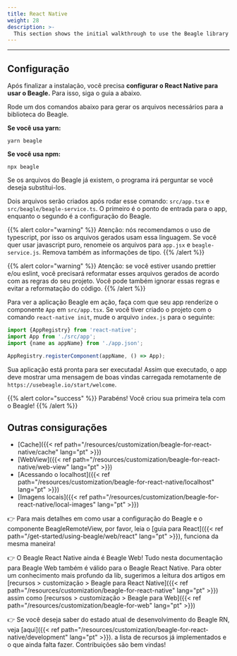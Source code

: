 ```yaml
---
title: React Native
weight: 28
description: >-
  This section shows the initial walkthrough to use the Beagle library in React Native projects.
---
```


---

## **Configuração**
Após finalizar a instalação, você precisa **configurar o React Native para usar o Beagle.** Para isso,
siga o guia a abaixo.

Rode um dos comandos abaixo para gerar os arquivos necessários para a biblioteca do Beagle.

**Se você usa yarn:**
```text
yarn beagle
```

**Se você usa npm:**
```text
npx beagle
```

Se os arquivos do Beagle já existem, o programa irá perguntar se você deseja substítui-los.

Dois arquivos serão criados após rodar esse comando: `src/app.tsx` e `src/beagle/beagle-service.ts`.
O primeiro é o ponto de entrada para o app, enquanto o segundo é a configuração do Beagle.

{{% alert color="warning" %}}
Atenção: nós recomendamos o uso de typescript, por isso os arquivos gerados usam essa linguagem. Se
você quer usar javascript puro, renomeie os arquivos para `app.jsx` e `beagle-service.js`. Remova
também as informações de tipo.
{{% /alert %}}

{{% alert color="warning" %}}
Atenção: se você estiver usando prettier e/ou eslint, você  precisará reformatar esses arquivos
gerados de acordo com as regras do seu projeto. Você pode também ignorar essas regras e evitar a
reformatação do código.
{{% /alert %}}

Para ver a aplicação Beagle em ação, faça com que seu app renderize o componente `App` em
`src/app.tsx`. Se você tiver criado o projeto com o comando `react-native init`, mude o arquivo
`index.js` para o seguinte:

```javascript
import {AppRegistry} from 'react-native';
import App from './src/app';
import {name as appName} from './app.json';

AppRegistry.registerComponent(appName, () => App);
```

Sua aplicação está pronta para ser executada! Assim que executado, o app deve mostrar uma mensagem
de boas vindas carregada remotamente de `https://usebeagle.io/start/welcome`.

{{% alert color="success" %}}
Parabéns! Você criou sua primeira tela com o Beagle!
{{% /alert %}}

## Outras consigurações

- [Cache]({{< ref path="/resources/customization/beagle-for-react-native/cache" lang="pt" >}})
- [WebView]({{< ref path="/resources/customization/beagle-for-react-native/web-view" lang="pt" >}})
- [Acessando o localhost]({{< ref path="/resources/customization/beagle-for-react-native/localhost" lang="pt" >}})
- [Imagens locais]({{< ref path="/resources/customization/beagle-for-react-native/local-images" lang="pt" >}})

👉 Para mais detalhes em como usar a configuração do Beagle e o componente BeagleRemoteView, por
favor, leia o [guia para React]({{< ref path="/get-started/using-beagle/web/react" lang="pt" >}}),
funciona da mesma maneira!

👉 O Beagle React Native ainda é Beagle Web! Tudo nesta documentação para Beagle Web também é válido
para o Beagle React Native. Para obter um conhecimento mais profundo da lib, sugerimos a leitura
dos artigos em
[recursos > customização > Beagle para React Native]({{< ref path="/resources/customization/beagle-for-react-native" lang="pt" >}})
assim como
[recursos > customização > Beagle para Web]({{< ref path="/resources/customization/beagle-for-web" lang="pt" >}})

👉 Se você deseja saber do estado atual de desenvolvimento do Beagle RN, veja
[aqui]({{< ref path="/resources/customization/beagle-for-react-native/development" lang="pt" >}}).
a lista de recursos já implementados e o que ainda falta fazer. Contribuições são bem vindas!
